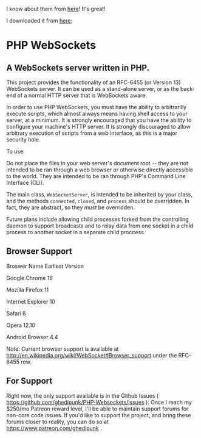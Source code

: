I know about them from [here](http://www.phpbuilder.com/articles/application-architecture/optimization/creating-real-time-applications-with-php-and-websockets.html)! It's great!

I downloaded it from [here](https://github.com/ghedipunk/PHP-WebSockets);

PHP WebSockets
==============

A WebSockets server written in PHP.
-----------------------------------

This project provides the functionality of an RFC-6455 (or Version 13) WebSockets server.  It can be used as a stand-alone server, or as the back-end of a normal HTTP server that is WebSockets aware.

In order to use PHP WebSockets, you must have the ability to arbitrarilly execute scripts, which almost always means having shell access to your server, at a minimum.  It is strongly encouraged that you have the ability to configure your machine's HTTP server.  It is strongly discouraged to allow arbitrary execution of scripts from a web interface, as this is a major security hole.

To use:

Do not place the files in your web server's document root -- they are not intended to be ran through a web browser or otherwise directly accessible to the world.  They are intended to be ran through PHP's Command Line Interface (CLI).

The main class, `WebSocketServer`, is intended to be inherited by your class, and the methods `connected`, `closed`, and `process` should be overridden.  In fact, they are abstract, so they _must_ be overridden.

Future plans include allowing child processes forked from the controlling daemon to support broadcasts and to relay data from one socket in a child process to another socket in a separate child proccess.

Browser Support
---------------

Broswer Name        Earliest Version

Google Chrome       16

Mozilla Firefox     11

Internet Explorer   10

Safari              6

Opera               12.10

Android Browser     4.4

Note: Current browser support is available at http://en.wikipedia.org/wiki/WebSocket#Browser_support under the RFC-6455 row.

For Support
-----------

Right now, the only support available is in the Github Issues ( https://github.com/ghedipunk/PHP-Websockets/issues ).  Once I reach my $250/mo Patreon reward level, I'll be able to maintain support forums for non-core code issues.  If you'd like to support the project, and bring these forums closer to reality, you can do so at https://www.patreon.com/ghedipunk .
